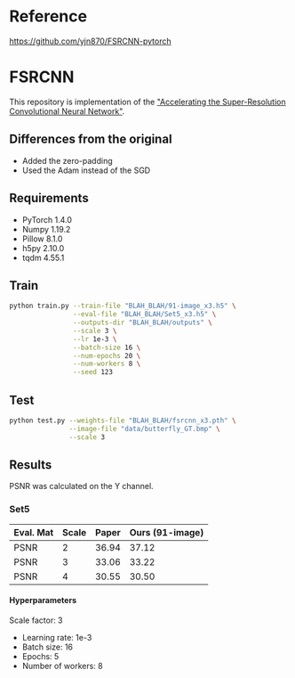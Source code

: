# Reference
https://github.com/yjn870/FSRCNN-pytorch

# FSRCNN

This repository is implementation of the ["Accelerating the Super-Resolution Convolutional Neural Network"](https://arxiv.org/abs/1608.00367).

## Differences from the original

- Added the zero-padding
- Used the Adam instead of the SGD

## Requirements

- PyTorch 1.4.0
- Numpy 1.19.2
- Pillow 8.1.0
- h5py 2.10.0
- tqdm 4.55.1

## Train

```bash
python train.py --train-file "BLAH_BLAH/91-image_x3.h5" \
                --eval-file "BLAH_BLAH/Set5_x3.h5" \
                --outputs-dir "BLAH_BLAH/outputs" \
                --scale 3 \
                --lr 1e-3 \
                --batch-size 16 \
                --num-epochs 20 \
                --num-workers 8 \
                --seed 123                
```

## Test

```bash
python test.py --weights-file "BLAH_BLAH/fsrcnn_x3.pth" \
               --image-file "data/butterfly_GT.bmp" \
               --scale 3
```

## Results

PSNR was calculated on the Y channel.

### Set5

| Eval. Mat | Scale | Paper | Ours (91-image) |
|-----------|-------|-------|-----------------|
| PSNR | 2 | 36.94 | 37.12 |
| PSNR | 3 | 33.06 | 33.22 |
| PSNR | 4 | 30.55 | 30.50 |

#### Hyperparameters
Scale factor: 3
* Learning rate: 1e-3
* Batch size: 16
* Epochs: 5
* Number of workers: 8



